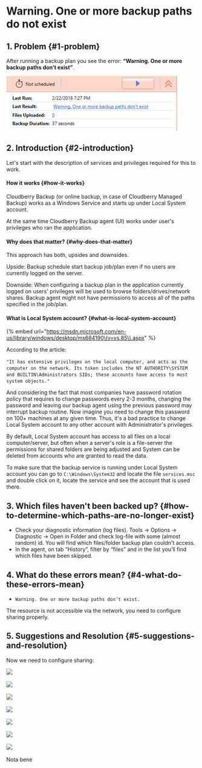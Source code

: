 # Warning. One or more backup paths do not exist

## 1. Problem {#1-problem}

After running a backup plan you see the error: **“Warning. One or more backup paths don’t exist”**.  


![](.gitbook/assets/image.png)



## 2. Introduction {#2-introduction}

Let's start with the description of services and privileges required for this to work.

#### How it works {#how-it-works}

Cloudberry Backup \(or online backup, in case of Cloudberry Managed Backup\) works as a Windows Service and starts up under Local System account.

At the same time Cloudberry Backup agent \(UI\) works under user's privileges who ran the application.

#### Why does that matter? {#why-does-that-matter}

This approach has both, upsides and downsides.

Upside: Backup schedule start backup job/plan even if no users are currently logged on the server.

Downside: When configuring a backup plan in the application currently logged on users' privileges will be used to browse folders/drives/network shares. Backup agent might not have permissions to access all of the paths specified in the job/plan.

#### What is Local System account? {#what-is-local-system-account}

{% embed url="https://msdn.microsoft.com/en-us/library/windows/desktop/ms684190\(v=vs.85\).aspx" %}

According to the article: 

`"It has extensive privileges on the local computer, and acts as the computer on the network. Its token includes the NT AUTHORITY\SYSTEM and BUILTIN\Administrators SIDs; these accounts have access to most system objects."` 

And considering the fact that most companies have password rotation policy that requires to change passwords every 2-3 months, changing the password and leaving our backup agent using the previous password may interrupt backup routine. Now imagine you need to change this password on 100+ machines at any given time. Thus, it's a bad practice to change Local System account to any other account with Administrator's privileges.

By default, Local System account has access to all files on a local computer/server, but often when a server's role is a file-server the permissions for shared folders are being adjusted and System can be deleted from accounts who are granted to read the data.

To make sure that the backup service is running under Local System account you can go to `C:\Windows\System32` and locate the file `services.msc` and double click on it, locate the service and see the account that is used there.

## 3. Which files haven't been backed up? {#how-to-determine-which-paths-are-no-longer-exist}

* Check your diagnostic information \(log files\). Tools -&gt; Options -&gt; Diagnostic -&gt; Open in Folder and check log-file with some \(almost random\) id. You will find which files/folder backup plan couldn't access.
* In the agent, on tab “History”, filter by “files” and in the list you’ll find which files have been skipped.

## 4. What do these errors mean? {#4-what-do-these-errors-mean}

* `Warning. One or more backup paths don’t exist.`

The resource is not accessible via the network, you need to configure sharing properly.

## 5. Suggestions and Resolution​ {#5-suggestions-and-resolution}

Now we need to configure sharing:

![](https://blobscdn.gitbook.com/v0/b/gitbook-28427.appspot.com/o/assets%2F-L2ume6fNKg90cMxFbXd%2F-L5y0dZN2IrudirpFhGD%2F-L5yMp1qrE5_HWLaAgex%2Fimage.png?alt=media&token=9bbd93ae-f1da-4f55-a04a-d0fe23e035f2)

![](https://blobscdn.gitbook.com/v0/b/gitbook-28427.appspot.com/o/assets%2F-L2ume6fNKg90cMxFbXd%2F-L5y0dZN2IrudirpFhGD%2F-L5yN-mn-l9nacQ34Day%2Fimage.png?alt=media&token=9f57c7af-e968-4157-a7e9-a1c74c6b9bd5)

![](https://blobscdn.gitbook.com/v0/b/gitbook-28427.appspot.com/o/assets%2F-L2ume6fNKg90cMxFbXd%2F-L5y0dZN2IrudirpFhGD%2F-L5yNPeoWoAXAa31WHx4%2Fimage.png?alt=media&token=88fd0127-6079-46b9-b50e-1b37ff494121)

![](https://blobscdn.gitbook.com/v0/b/gitbook-28427.appspot.com/o/assets%2F-L2ume6fNKg90cMxFbXd%2F-L61W612ZO96LrBRgVcU%2F-L61XAlD9KGK_9BU9Q9z%2Fimage.png?alt=media&token=89febf01-7788-4248-9c2f-3675b9f63376)

![](https://blobscdn.gitbook.com/v0/b/gitbook-28427.appspot.com/o/assets%2F-L2ume6fNKg90cMxFbXd%2F-L61W612ZO96LrBRgVcU%2F-L61XNv8M6unwflUKEz-%2Fimage.png?alt=media&token=f5ddc7ed-f97f-4674-81d6-35d7dc5957a8)

![](https://blobscdn.gitbook.com/v0/b/gitbook-28427.appspot.com/o/assets%2F-L2ume6fNKg90cMxFbXd%2F-L61W612ZO96LrBRgVcU%2F-L61XWVr1u78CHezALWD%2Fimage.png?alt=media&token=79aeaaeb-d5c4-4dff-bd9d-0c3179fdfdc7)

  


![](https://blobscdn.gitbook.com/v0/b/gitbook-28427.appspot.com/o/assets%2F-L2ume6fNKg90cMxFbXd%2F-L5y0dZN2IrudirpFhGD%2F-L5yNs2PANBbzql1jShb%2Fimage.png?alt=media&token=85494a30-ecc5-490b-9cbd-bba5d6779b1d)

 Nota bene

